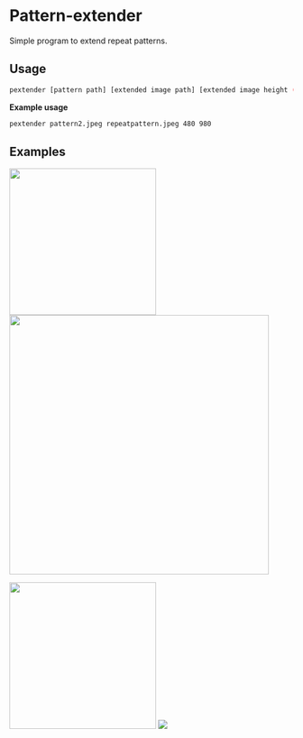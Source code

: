 # Pattern-extender
Simple program to extend repeat patterns.

## Usage
```bash
pextender [pattern path] [extended image path] [extended image height (pixels)] [extended image width (pixels)]
```
**Example usage**
```bash
pextender pattern2.jpeg repeatpattern.jpeg 480 980
```

## Examples
<p align="left">
  <img src="https://github.com/ihsuy/Pattern-extender/blob/master/examples/pattern1.png" height="260">
  <img src="https://github.com/ihsuy/Pattern-extender/blob/master/examples/repeatpattern1.png" height="460">
</p>

<p align="left">
  <img src="https://github.com/ihsuy/Pattern-extender/blob/master/examples/pattern2.jpeg" width="260">
  <img src="https://github.com/ihsuy/Pattern-extender/blob/master/examples/repeatpattern2.jpeg" hight="460">
</p>

